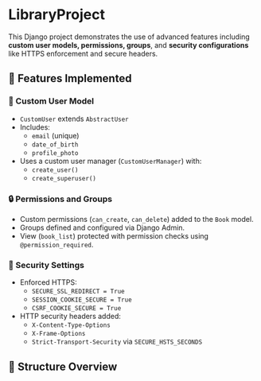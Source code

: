 # LibraryProject

This Django project demonstrates the use of advanced features including **custom user models, permissions, groups**, and **security configurations** like HTTPS enforcement and secure headers.

## 📌 Features Implemented

### 🔐 Custom User Model
- `CustomUser` extends `AbstractUser`
- Includes:
  - `email` (unique)
  - `date_of_birth`
  - `profile_photo`
- Uses a custom user manager (`CustomUserManager`) with:
  - `create_user()`
  - `create_superuser()`

### 🔒 Permissions and Groups
- Custom permissions (`can_create`, `can_delete`) added to the `Book` model.
- Groups defined and configured via Django Admin.
- View (`book_list`) protected with permission checks using `@permission_required`.

### 🔐 Security Settings
- Enforced HTTPS:
  - `SECURE_SSL_REDIRECT = True`
  - `SESSION_COOKIE_SECURE = True`
  - `CSRF_COOKIE_SECURE = True`
- HTTP security headers added:
  - `X-Content-Type-Options`
  - `X-Frame-Options`
  - `Strict-Transport-Security` via `SECURE_HSTS_SECONDS`

## 📁 Structure Overview

